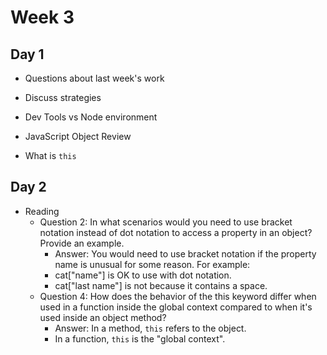 # Week 3

## Day 1

- Questions about last week's work
- Discuss strategies
- Dev Tools vs Node environment

- JavaScript Object Review
- What is `this`

## Day 2

- Reading
  - Question 2: In what scenarios would you need to use bracket notation instead of dot notation to access a property in an object? Provide an example.
    - Answer: You would need to use bracket notation if the property name is unusual for some reason. For example:
    - cat["name"] is OK to use with dot notation.
    - cat["last name"] is not because it contains a space.
  - Question 4: How does the behavior of the this keyword differ when used in a function inside the global context compared to when it's used inside an object method?
    - Answer: In a method, `this` refers to the object.
    - In a function, `this` is the "global context".
